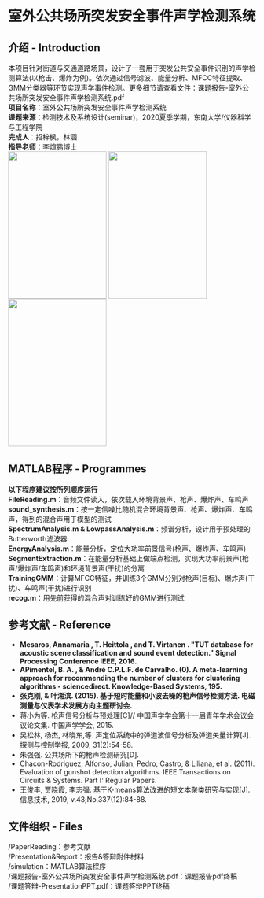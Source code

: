# 室外公共场所突发安全事件声学检测系统 ## 介绍 - Introduction本项目针对街道与交通道路场景，设计了一套用于突发公共安全事件识别的声学检测算法(以枪击、爆炸为例)。依次通过信号滤波、能量分析、MFCC特征提取、GMM分类器等环节实现声学事件检测。更多细节请查看文件：课题报告-室外公共场所突发安全事件声学检测系统.pdf  **项目名称**：室外公共场所突发安全事件声学检测系统   **课题来源**：检测技术及系统设计(seminar)，2020夏季学期，东南大学/仪器科学与工程学院  **完成人**：招梓枫，林涵  **指导老师**：李煊鹏博士  <img src="https://github.com/zzFon/GunshotDetection_MFCC-GMM/blob/main/Presentation%26Report/GunDivision.png" width = "200" height = "300" alt="" align=center /><img src="https://github.com/zzFon/GunshotDetection_MFCC-GMM/blob/main/Presentation%26Report/ExplosionDivision.png" width = "200" height = "300" alt="" align=center /><img src="https://github.com/zzFon/GunshotDetection_MFCC-GMM/blob/main/Presentation%26Report/HornDivision.png" width = "200" height = "300" alt="" align=center />## MATLAB程序 - Programmes**以下程序建议按所列顺序运行**  **FileReading.m**：音频文件读入，依次载入环境背景声、枪声、爆炸声、车鸣声  **sound_synthesis.m**：按一定信噪比随机混合环境背景声、枪声、爆炸声、车鸣声，得到的混合声用于模型的测试   **SpectrumAnalysis.m & LowpassAnalysis.m**：频谱分析，设计用于预处理的Butterworth滤波器  **EnergyAnalysis.m**：能量分析，定位大功率前景信号(枪声、爆炸声、车鸣声)  **SegmentExtraction.m**：在能量分析基础上做端点检测，实现大功率前景声(枪声/爆炸声/车鸣声)和环境背景声(干扰)的分离  **TrainingGMM**：计算MFCC特征，并训练3个GMM分别对枪声(目标)、爆炸声(干扰)、车鸣声(干扰)进行识别  **recog.m**：用先前获得的混合声对训练好的GMM进行测试## 参考文献 - Reference* **Mesaros, Annamaria , T. Heittola , and T. Virtanen . "TUT database for acoustic scene classification and sound event detection." Signal Processing Conference IEEE, 2016.** * **APimentel, B. A. , & André C.P.L.F. de Carvalho. (0). A meta-learning approach for recommending the number of clusters for clustering algorithms - sciencedirect. Knowledge-Based Systems, 195.*** **张克刚, & 叶湘滨. (2015). 基于短时能量和小波去噪的枪声信号检测方法. 电磁测量与仪表学术发展方向主题研讨会.*** 蒋小为等. 枪声信号分析与预处理[C]// 中国声学学会第十一届青年学术会议会议论文集. 中国声学学会, 2015.* 吴松林, 杨杰, 林晓东,等. 声定位系统中的弹道波信号分析及弹道矢量计算[J]. 探测与控制学报, 2009, 31(2):54-58.  * 朱强强. 公共场所下的枪声检测研究[D].* Chacon-Rodriguez, Alfonso, Julian, Pedro, Castro, & Liliana, et al. (2011). Evaluation of gunshot detection algorithms. IEEE Transactions on Circuits & Systems. Part I: Regular Papers.* 王俊丰, 贾晓霞, 李志强. 基于K-means算法改进的短文本聚类研究与实现[J]. 信息技术, 2019, v.43;No.337(12):84-88.## 文件组织 - Files/PaperReading：参考文献  /Presentation&Report：报告&答辩附件材料  /simulation：MATLAB算法程序  /课题报告-室外公共场所突发安全事件声学检测系统.pdf：课题报告pdf终稿  /课题答辩-PresentationPPT.pdf：课题答辩PPT终稿  